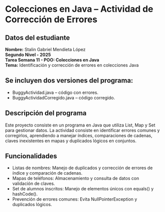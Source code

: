 # Colecciones en Java – Actividad de Corrección de Errores

## Datos del estudiante
  **Nombre:** Stalin Gabriel Mendieta López  
  **Segundo Nivel - 2025**  
  **Tarea Semana 11 - POO: Colecciones en Java**  
  **Tema:** Identificación y corrección de errores en colecciones Java

## Se incluyen dos versiones del programa:
- BuggyActividad.java – código con errores.
- BuggyActividadCorregido.java – código corregido.

## Descripción del programa
Este proyecto consiste en un programa en Java que utiliza List, Map y Set para gestionar datos. La actividad consiste en identificar errores comunes y corregirlos, aprendiendo a manejar índices, comparaciones de cadenas, claves inexistentes en mapas y duplicados lógicos en conjuntos.

## Funcionalidades
- Listas de nombres: Manejo de duplicados y corrección de errores de índice y comparación de cadenas.
- Mapas de teléfonos: Almacenamiento y consulta de datos con validación de claves.
- Set de alumnos inscritos: Manejo de elementos únicos con equals() y hashCode().
- Prevención de errores comunes: Evita NullPointerException y duplicados lógicos.

